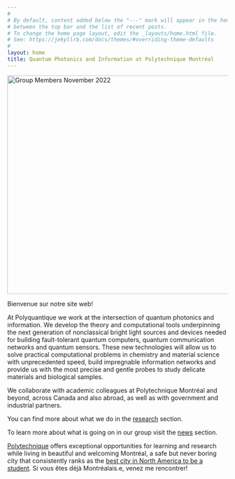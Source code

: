 ```yaml
---
#
# By default, content added below the "---" mark will appear in the home page
# between the top bar and the list of recent posts.
# To change the home page layout, edit the _layouts/home.html file.
# See: https://jekyllrb.com/docs/themes/#overriding-theme-defaults
#
layout: home
title: Quantum Photonics and Information at Polytechnique Montréal  
---
```



<img src="https://github.com/polyquantique/polyquantique.github.io/raw/master/assets/images/group_aug_2023.jpg"
     alt="Group Members November 2022"
     width="1000" 
     height="500"
     style="float: center;" />

Bienvenue sur notre site web!

At Polyquantique we work at the intersection of quantum photonics and information. We develop the theory and computational tools underpinning the next generation of nonclassical bright light sources and devices needed for building fault-tolerant quantum computers, quantum communication networks and quantum sensors. These new technologies will allow us to solve practical computational problems in chemistry and material science with unprecedented speed, build impregnable information networks and provide us with the most precise and gentle probes to study delicate materials and biological samples.

We collaborate with academic colleagues at Polytechnique Montréal and beyond, across Canada and also abroad, as well as with government and industrial partners.

You can find more about what we do in the [research](research) section.

To learn more about what is going on in our group visit the [news](news) section.


[Polytechnique](https://www.polymtl.ca/en) offers exceptional opportunities for learning and research while living in beautiful and welcoming Montréal, a safe but never boring city that consistently ranks as the [best city in North America to be a student](https://www.montrealinternational.com/en/study/). Si vous êtes déjà Montréalais.e, venez me rencontrer! 

